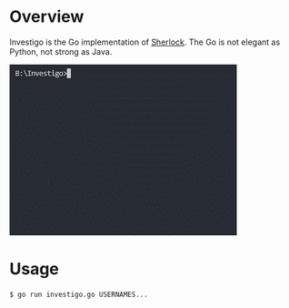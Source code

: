 # Overview
Investigo is the Go implementation of [Sherlock](https://github.com/TheYahya/sherlock).
The Go is not elegant as Python, not strong as Java.

![screenshot](./docs/sample.gif)

# Usage
```
$ go run investigo.go USERNAMES...
```
